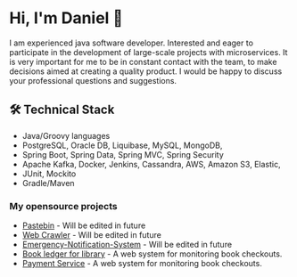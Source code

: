 # Hi, I'm Daniel 👋
I am experienced java software developer. Interested and eager to participate in the development of large-scale projects with microservices. It is very important for me to be in constant contact with the team, to make decisions aimed at creating a quality product. I would be happy to discuss your professional questions and suggestions.

## 🛠 Technical Stack
*   Java/Groovy languages
*   PostgreSQL, Oracle DB, Liquibase, MySQL, MongoDB,
*   Spring Boot, Spring Data, Spring MVC, Spring Security
*   Apache Kafka, Docker, Jenkins, Cassandra, AWS, Amazon S3, Elastic,
*   JUnit, Mockito
*   Gradle/Maven

### My opensource projects
* [Pastebin](https://github.com/Ethiqque/Pastebin) - Will be edited in future
* [Web Crawler](https://github.com/Ethiqque/Web-Crawler) - Will be edited in future
* [Emergency-Notification-System](https://github.com/Ethiqque/Emergency-Notification-System) - Will be edited in future
* [Book ledger for library](https://github.com/Ethiqque/Book-Ledger) - A web system for monitoring book checkouts.
* [Payment Service](https://github.com/Ethiqque/Boo) - A web system for monitoring book checkouts.



